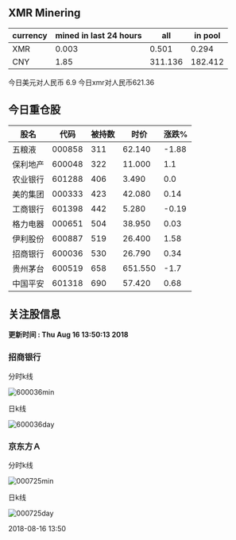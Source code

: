 ## XMR Minering

|currency|mined in last 24 hours|all|in pool|
|---|---|---|---|
|XMR|0.003|0.501|0.294|
|CNY|1.85|311.136|182.412|

今日美元对人民币 6.9	今日xmr对人民币621.36


## 今日重仓股 

|股名|代码|被持数|时价|涨跌%|
|---|---|---|---|---|
|五粮液|000858|311|62.140|-1.88|
|保利地产|600048|322|11.000|1.1|
|农业银行|601288|406|3.490|0.0|
|美的集团|000333|423|42.080|0.14|
|工商银行|601398|442|5.280|-0.19|
|格力电器|000651|504|38.950|0.03|
|伊利股份|600887|519|26.400|1.58|
|招商银行|600036|530|26.790|0.34|
|贵州茅台|600519|658|651.550|-1.7|
|中国平安|601318|690|57.420|0.68|

## 关注股信息
**更新时间 : Thu Aug 16 13:50:13 2018**
### 招商银行 
分时k线

![600036min](http://image.sinajs.cn/newchart/min/n/sh600036.gif)

日k线

![600036day](http://image.sinajs.cn/newchart/daily/n/sh600036.gif)

### 京东方Ａ 
分时k线

![000725min](http://image.sinajs.cn/newchart/min/n/sz000725.gif)

日k线

![000725day](http://image.sinajs.cn/newchart/daily/n/sz000725.gif)

2018-08-16 13:50